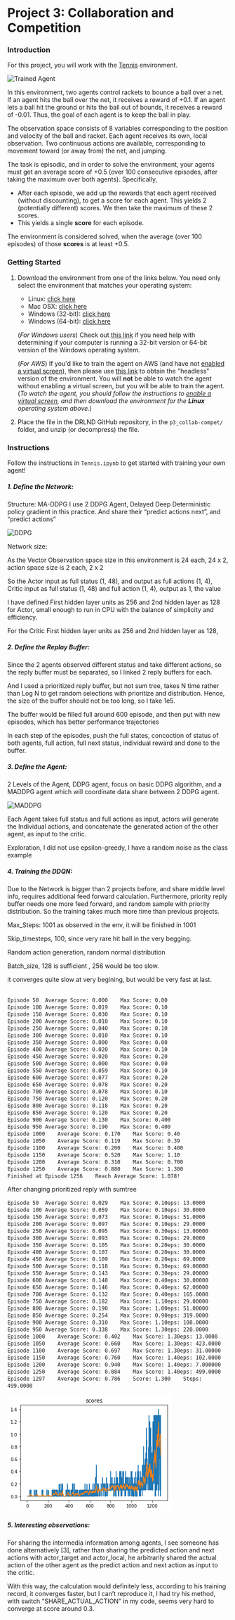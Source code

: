 [//]: # (Image References)

[image1]: https://video.udacity-data.com/topher/2018/May/5af7955a_tennis/tennis.png "Trained Agent"
[image2]: https://user-images.githubusercontent.com/10624937/42135622-e55fb586-7d12-11e8-8a54-3c31da15a90a.gif "Soccer"
[image3]: https://openai.com/content/images/2017/06/nipsdiagram_2.gif
[image4]: https://nervanasystems.github.io/coach/_images/ddpg.png
[image5]: record.png

# Project 3: Collaboration and Competition

### Introduction

For this project, you will work with the [Tennis](https://github.com/Unity-Technologies/ml-agents/blob/master/docs/Learning-Environment-Examples.md#tennis) environment.

![Trained Agent][image1]

In this environment, two agents control rackets to bounce a ball over a net. If an agent hits the ball over the net, it receives a reward of +0.1.  If an agent lets a ball hit the ground or hits the ball out of bounds, it receives a reward of -0.01.  Thus, the goal of each agent is to keep the ball in play.

The observation space consists of 8 variables corresponding to the position and velocity of the ball and racket. Each agent receives its own, local observation.  Two continuous actions are available, corresponding to movement toward (or away from) the net, and jumping. 

The task is episodic, and in order to solve the environment, your agents must get an average score of +0.5 (over 100 consecutive episodes, after taking the maximum over both agents). Specifically,

- After each episode, we add up the rewards that each agent received (without discounting), to get a score for each agent. This yields 2 (potentially different) scores. We then take the maximum of these 2 scores.
- This yields a single **score** for each episode.

The environment is considered solved, when the average (over 100 episodes) of those **scores** is at least +0.5.

### Getting Started

1. Download the environment from one of the links below.  You need only select the environment that matches your operating system:
    - Linux: [click here](https://s3-us-west-1.amazonaws.com/udacity-drlnd/P3/Tennis/Tennis_Linux.zip)
    - Mac OSX: [click here](https://s3-us-west-1.amazonaws.com/udacity-drlnd/P3/Tennis/Tennis.app.zip)
    - Windows (32-bit): [click here](https://s3-us-west-1.amazonaws.com/udacity-drlnd/P3/Tennis/Tennis_Windows_x86.zip)
    - Windows (64-bit): [click here](https://s3-us-west-1.amazonaws.com/udacity-drlnd/P3/Tennis/Tennis_Windows_x86_64.zip)
    
    (_For Windows users_) Check out [this link](https://support.microsoft.com/en-us/help/827218/how-to-determine-whether-a-computer-is-running-a-32-bit-version-or-64) if you need help with determining if your computer is running a 32-bit version or 64-bit version of the Windows operating system.

    (_For AWS_) If you'd like to train the agent on AWS (and have not [enabled a virtual screen](https://github.com/Unity-Technologies/ml-agents/blob/master/docs/Training-on-Amazon-Web-Service.md)), then please use [this link](https://s3-us-west-1.amazonaws.com/udacity-drlnd/P3/Tennis/Tennis_Linux_NoVis.zip) to obtain the "headless" version of the environment.  You will **not** be able to watch the agent without enabling a virtual screen, but you will be able to train the agent.  (_To watch the agent, you should follow the instructions to [enable a virtual screen](https://github.com/Unity-Technologies/ml-agents/blob/master/docs/Training-on-Amazon-Web-Service.md), and then download the environment for the **Linux** operating system above._)

2. Place the file in the DRLND GitHub repository, in the `p3_collab-compet/` folder, and unzip (or decompress) the file. 

### Instructions

Follow the instructions in `Tennis.ipynb` to get started with training your own agent!  


##### 1.	Define the Network:
Structure: MA-DDPG
I use 2 DDPG Agent, Delayed Deep Deterministic policy gradient in this practice. And share their “predict actions next”, and “predict actions”

![DDPG][image4]

Network size:
<p> As the Vector Observation space size in this environment is 24 each, 24 x 2, action space size is 2 each, 2 x 2
<p> So the Actor input as full status (1, 48), and output as full actions (1, 4), Critic input as full status (1, 48) and full action (1, 4), output as 1, the value
<p> I have defined First hidden layer units as 256 and 2nd hidden layer as 128 for Actor, small enough to run in CPU with the balance of simplicity and efficiency.
<p> For the Critic First hidden layer units as 256 and 2nd hidden layer as 128, 

##### 2.	Define the Replay Buffer:
<p> Since the 2 agents observed different status and take different actions, so the reply buffer must be separated, so I linked 2 reply buffers for each. 
<p> And I used a prioritized reply buffer, but not sum tree, takes N time rather than Log N to get random selections with prioritize and distribution. Hence, the size of the buffer should not be too long, so I take 1e5.
<p> The buffer would be filled full around 600 episode, and then put with new episodes, which has better performance trajectories
<p> In each step of the episodes, push the full states, concoction of status of both agents, full action, full next status, individual reward and done to the buffer.

##### 3.	Define the Agent:
<p> 2 Levels of the Agent, DDPG agent, focus on basic DDPG algorithm, and a MADDPG agent which will coordinate data share between 2 DDPG agent.

![MADDPG][image3]

<p> Each Agent takes full status and full actions as input, actors will generate the Individual actions, and concatenate the generated action of the other agent, as input to the critic.
<p> Exploration, I did not use epsilon-greedy, I have a random noise as the class example

##### 4.	Training the DDQN:
<p> Due to the Network is bigger than 2 projects before, and share middle level info, requires additional feed forward calculation. Furthermore, priority reply buffer needs one more feed forward, and random sample with priority distribution. So the training takes much more time than previous projects. 

<p> Max_Steps: 1001 as observed in the env, it will be finished in 1001
<p> Skip_timesteps, 100, since very rare hit ball in the very begging. 
<p> Random action generation, random normal distribution
<p> Batch_size, 128 is sufficient , 256 would be too slow.
<p> it converges quite slow at very begining, but would be very fast at last.
    
```

Episode 50	Average Score: 0.000	Max Score: 0.00
Episode 100	Average Score: 0.019	Max Score: 0.10
Episode 150	Average Score: 0.030	Max Score: 0.10
Episode 200	Average Score: 0.010	Max Score: 0.10
Episode 250	Average Score: 0.040	Max Score: 0.10
Episode 300	Average Score: 0.010	Max Score: 0.10
Episode 350	Average Score: 0.000	Max Score: 0.00
Episode 400	Average Score: 0.020	Max Score: 0.10
Episode 450	Average Score: 0.020	Max Score: 0.20
Episode 500	Average Score: 0.000	Max Score: 0.00
Episode 550	Average Score: 0.059	Max Score: 0.10
Episode 600	Average Score: 0.077	Max Score: 0.20
Episode 650	Average Score: 0.078	Max Score: 0.20
Episode 700	Average Score: 0.078	Max Score: 0.10
Episode 750	Average Score: 0.120	Max Score: 0.20
Episode 800	Average Score: 0.118	Max Score: 0.20
Episode 850	Average Score: 0.120	Max Score: 0.20
Episode 900	Average Score: 0.130	Max Score: 0.400
Episode 950	Average Score: 0.190	Max Score: 0.400
Episode 1000	Average Score: 0.170	Max Score: 0.40
Episode 1050	Average Score: 0.119	Max Score: 0.39
Episode 1100	Average Score: 0.200	Max Score: 0.400
Episode 1150	Average Score: 0.520	Max Score: 1.10
Episode 1200	Average Score: 0.310	Max Score: 0.700
Episode 1250	Average Score: 0.880	Max Score: 1.300
Finished at Episode 1256	Reach Average Score: 1.078!
```

After changing prioritized reply with sumtree
```
Episode 50	Average Score: 0.029	Max Score: 0.10eps: 13.0000
Episode 100	Average Score: 0.059	Max Score: 0.10eps: 30.0000
Episode 150	Average Score: 0.073	Max Score: 0.10eps: 51.0000
Episode 200	Average Score: 0.097	Max Score: 0.10eps: 29.0000
Episode 250	Average Score: 0.095	Max Score: 0.30eps: 13.00000
Episode 300	Average Score: 0.093	Max Score: 0.10eps: 29.0000
Episode 350	Average Score: 0.105	Max Score: 0.20eps: 30.0000
Episode 400	Average Score: 0.107	Max Score: 0.20eps: 30.0000
Episode 450	Average Score: 0.109	Max Score: 0.20eps: 69.0000
Episode 500	Average Score: 0.118	Max Score: 0.30eps: 69.00000
Episode 550	Average Score: 0.143	Max Score: 0.30eps: 29.00000
Episode 600	Average Score: 0.148	Max Score: 0.40eps: 30.00000
Episode 650	Average Score: 0.146	Max Score: 0.40eps: 62.00000
Episode 700	Average Score: 0.132	Max Score: 0.40eps: 165.0000
Episode 750	Average Score: 0.182	Max Score: 1.10eps: 29.00000
Episode 800	Average Score: 0.190	Max Score: 1.00eps: 51.00000
Episode 850	Average Score: 0.254	Max Score: 0.90eps: 319.0000
Episode 900	Average Score: 0.310	Max Score: 1.10eps: 108.0000
Episode 950	Average Score: 0.338	Max Score: 1.30eps: 220.0000
Episode 1000	Average Score: 0.402	Max Score: 1.30eps: 13.0000
Episode 1050	Average Score: 0.660	Max Score: 1.30eps: 423.0000
Episode 1100	Average Score: 0.697	Max Score: 1.30eps: 31.00000
Episode 1150	Average Score: 0.760	Max Score: 1.40eps: 102.0000
Episode 1200	Average Score: 0.940	Max Score: 1.40eps: 7.000000
Episode 1250	Average Score: 0.884	Max Score: 1.40eps: 499.0000
Episode 1297	Average Score: 0.786	Score: 1.300	Steps: 499.0000
```
![DDPG][image5]
    
##### 5.	Interesting observations:
   <p> For sharing the intermedia information among agents, I see someone has done alternatively [3], rather than sharing the predicted action and next actions with actor_target and actor_local, he arbitrarily shared the actual action of the other agent as the predict action and next action as input to the critic.
   <p> With this way, the calculation would definitely less, according to his training record, it converges faster, but I can’t reproduce it, I had try his method, with switch “SHARE_ACTUAL_ACTION” in my code, seems very hard to converge at score around 0.3.
